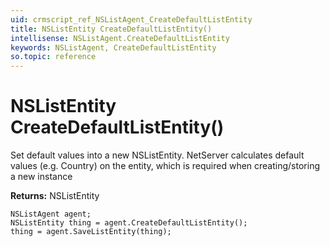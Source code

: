 ```yaml
---
uid: crmscript_ref_NSListAgent_CreateDefaultListEntity
title: NSListEntity CreateDefaultListEntity()
intellisense: NSListAgent.CreateDefaultListEntity
keywords: NSListAgent, CreateDefaultListEntity
so.topic: reference
---
```


# NSListEntity CreateDefaultListEntity()

Set default values into a new NSListEntity.
NetServer calculates default values (e.g. Country) on the entity, which is required when creating/storing a new instance

**Returns:** NSListEntity

```crmscript
NSListAgent agent;
NSListEntity thing = agent.CreateDefaultListEntity();
thing = agent.SaveListEntity(thing);
```

